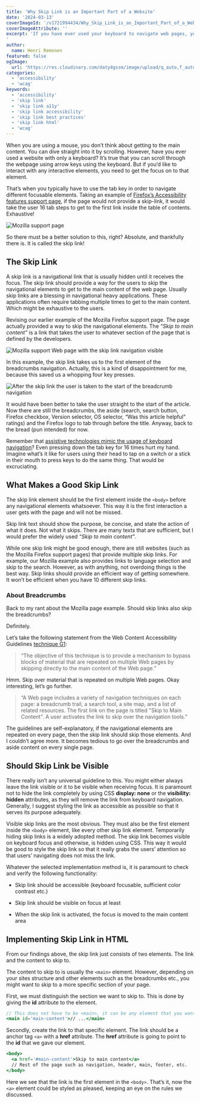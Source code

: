```yaml
---
title: 'Why Skip Link is an Important Part of a Website'
date: '2024-03-13'
coverImageId: '/v1721994434/Why_Skip_Link_is_an_Important_Part_of_a_Website_ph6uif.webp'
coverImageAttribute: ''
excerpt: 'If you have ever used your keyboard to navigate web pages, you may have noticed a new type of navigation element called a skip link. The skip link is used by some users to skip over certain parts of the web page. This is often content that is repeated on multiple pages, which would cause unnecessary navigation for users who are not using a mouse. If you´re curious to learn more about Skip Links and how they can improve your site accessibility, dive into this article.
'
author:
  name: Henri Remonen
featured: false
ogImage:
  url: 'https://res.cloudinary.com/daty4gssm/image/upload/q_auto,f_auto,w_1024/v1721994434/Why_Skip_Link_is_an_Important_Part_of_a_Website_ph6uif.webp'
categories:
  - 'accessibility'
  - 'wcag'
keywords:
  - 'accessibility'
  - 'skip link'
  - 'skip link a11y'
  - 'skip link accessibility'
  - 'skip link best practices'
  - 'skip link html'
  - 'wcag'
---
```


When you are using a mouse, you don’t think about getting to the main content. You can dive straight into it by scrolling. However, have you ever used a website with only a keyboard? It’s true that you can scroll through the webpage using arrow keys using the keyboard. But if you’d like to interact with any interactive elements, you need to get the focus on to that element.

That’s when you typically have to use the tab key in order to navigate different focusable elements. Taking an example of [Firefox’s Accessibility features support page](https://support.mozilla.org/en-US/kb/accessibility-features-firefox#main-content), if the page would not provide a skip-link, it would take the user 16 tab steps to get to the first link inside the table of contents. Exhaustive!

![Mozilla support page](https://res.cloudinary.com/daty4gssm/image/upload/q_auto,f_auto,w_560/v1721994439/mozilla_support_page_npf5tv.webp 'mozilla-support-page')

So there must be a better solution to this, right? Absolute, and thankfully there is. It is called the skip link!

## The Skip Link

A skip link is a navigational link that is usually hidden until it receives the focus. The skip link should provide a way for the users to skip the navigational elements to get to the main content of the web page. Usually skip links are a blessing in navigational heavy applications. These applications often require tabbing multiple times to get to the main content. Which might be exhaustive to the users.

Revising our earlier example of the Mozilla Firefox support page. The page actually provided a way to skip the navigational elements. The _“Skip to main content”_ is a link that takes the user to whatever section of the page that is defined by the developers.

![Mozilla support Web page with the skip link navigation visible](https://res.cloudinary.com/daty4gssm/image/upload/q_auto,f_auto,h_150/v1721994440/Skip_link_visible_rdrxhi.webp 'Skip-link-visible')

In this example, the skip link takes us to the first element of the breadcrumbs navigation. Actually, this is a kind of disappointment for me, because this saved us a whopping four key presses.

![After the skip link the user is taken to the start of the breadcrumb navigation](https://res.cloudinary.com/daty4gssm/image/upload/q_auto,f_auto,h_150/v1721994442/After_skip_link_nds74g.webp 'After-skip-link')

It would have been better to take the user straight to the start of the article. Now there are still the breadcrumbs, the aside (search, search button, Firefox checkbox, Version selector, OS selector, “Was this article helpful” ratings) and the Firefox logo to tab through before the title. Anyway, back to the bread (pun intended) for now.

Remember that [assistive technologies mimic the usage of keyboard navigation](https://www.hremonen.com/blog/why-skip-link-is-an-important-part-of-a-website)? Even pressing down the tab key for 16 times hurt my hand. Imagine what’s it like for users using their head to tap on a switch or a stick in their mouth to press keys to do the same thing. That would be excruciating.

## What Makes a Good Skip Link

The skip link element should be the first element inside the `<body>` before any navigational elements whatsoever. This way it is the first interaction a user gets with the page and will not be missed.

Skip link text should show the purpose, be concise, and state the action of what it does. Not what it skips. There are many texts that are sufficient, but I would prefer the widely used _“Skip to main content”_.

While one skip link might be good enough, there are still websites (such as the Mozilla Firefox support pages) that provide multiple skip links. For example, our Mozilla example also provides links to language selection and skip to the search. However, as with anything, not overdoing things is the best way. Skip links should provide an efficient way of getting somewhere. It won’t be efficient when you have 10 different skip links.

### About Breadcrumbs

Back to my rant about the Mozilla page example. Should skip links also skip the breadcrumbs?

Definitely.

Let’s take the following statement from the Web Content Accessibility Guidelines [technique G1](https://www.w3.org/WAI/WCAG22/Techniques/general/G1):

> “The objective of this technique is to provide a mechanism to bypass blocks of material that are repeated on multiple Web pages by skipping directly to the main content of the Web page.”

Hmm. Skip over material that is repeated on multiple Web pages. Okay interesting, let’s go further.

> “A Web page includes a variety of navigation techniques on each page: a breadcrumb trail, a search tool, a site map, and a list of related resources. The first link on the page is titled "Skip to Main Content". A user activates the link to skip over the navigation tools.”

The guidelines are self-explanatory, if the navigational elements are repeated on every page, then the skip link should skip those elements. And I couldn’t agree more. It becomes tedious to go over the breadcrumbs and aside content on every single page.

## Should Skip Link be Visible

There really isn’t any universal guideline to this. You might either always leave the link visible or it to be visible when receiving focus. It is paramount not to hide the link completely by using CSS **display: none** or the **visibility:** **hidden** attributes, as they will remove the link from keyboard navigation. Generally, I suggest styling the link as accessible as possible so that it serves its purpose adequately.

Visible skip links are the most obvious. They must also be the first element inside the `<body>` element, like every other skip link element. Temporarily hiding skip links is a widely adopted method. The skip link becomes visible on keyboard focus and otherwise, is hidden using CSS. This way it would be good to style the skip link so that it really grabs the users’ attention so that users’ navigating does not miss the link.

Whatever the selected implementation method is, it is paramount to check and verify the following functionality:

- Skip link should be accessible (keyboard focusable, sufficient color contrast etc.)

- Skip link should be visible on focus at least

- When the skip link is activated, the focus is moved to the main content area

## Implementing Skip Link in HTML

From our findings above, the skip link just consists of two elements. The link and the content to skip to.

The content to skip to is usually the `<main>` element. However, depending on your sites structure and other elements such as the breadcrumbs etc., you might want to skip to a more specific section of your page.

First, we must distinguish the section we want to skip to. This is done by giving the **id** attribute to the element.

```jsx /id="main-content"/
// This does not have to be <main>, it can be any element that you want to skip to
<main id='main-content'>// ...</main>
```

Secondly, create the link to that specific element. The link should be a anchor tag `<a>` with a **href** attribute. The **href** attribute is going to point to the **id** that we gave our element.

```jsx /href="#main-content"/
<body>
  <a href='#main-content'>Skip to main content</a>
  // Rest of the page such as navigation, header, main, footer, etc.
</body>
```

Here we see that the link is the first element in the `<body>`. That’s it, now the `<a>` element could be styled as pleased, keeping an eye on the rules we discussed.
